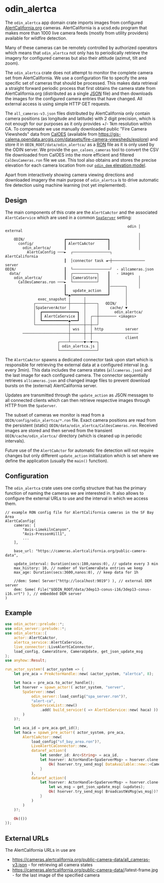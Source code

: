 # odin_alertca

The `odin_alertca` app domain crate imports images from configured [AlertCalifornia.org](https://alertcalifornia.org/) cameras.
AlertCalifornia is a ucsd.edu program that makes more than 1000 live camera feeds (mostly from utility providers) available for
wildfire detection.

Many of these cameras can be remotely controlled by authorized operators which means that `odin_alertca` not only
has to periodically retrieve the imagery for configured cameras but also their attitude (azimut, tilt and zoom).

The `odin_alertca` crate does not attempt to monitor the complete camera set from AlertCalifornia. We use a configuration
file to specify the area specific set of cameras that should be processed. This makes data retrieval a straight forward
periodic process that first obtains the camera state from AlertCalifornia.org (distributed as a single 
[JSON](https://www.json.org/json-en.html) file) and then downloads the images for the configured camera entries that have
changed. All external access is using simple HTTP GET requests.

The `all_cameras-v3.json` files distributed by AlertCalifornia only contain camera positions (as longitude and latitude)
with 2 digit precision, which is not enough for our purposes as it only provides +/- 1km resolution within CA. To
compensate we use manually downloaded public "Fire Camera Viewsheds" data from [CalOES](https://www.caloes.ca.gov/) 
(available from https://gis-calema.opendata.arcgis.com/datasets/fire-camera-viewsheds/explore) and store it
in `ODIN_ROOT/data/odin_alertca/` as a [RON](https://docs.rs/ron/latest/ron/) file as it is only used by the ODIN server.
We provide the `gen_caloes_cameras` tool to convert the CSV file downloaded from CalOES into the more efficient and
filtered `CalOesCameras.ron` file we use. This tool also obtains and stores the precise elevation for each camera location
from our [`odin_dem` elevation model](../odin_dem/odin_dem.md).

Apart from interactively showing camera viewing directions and downloaded imagery the main purpose of `odin_alertca` is
to drive automatic fire detection using machine learning (not yet implemented).


## Design

The main components of this crate are the `AlertCaActor` and the associated `AlertCaService` which are used in a 
common [`SpaServer`](../odin_server/odin_server.md) setting:

```
                                                        odin │ external         
                                                             │                  
    ODIN/                  ┏━━━━━━━━━━━━━━━━━━━┓             │                  
      config/              ┃ AlertCaActor      ┃             │                  
        odin_alertca/      ┃                   ┃             │                  
          AlertCaConfig ───►  ┌─────────────────┐                AlertCalifornia
                           ┃  │connector task ◄─┼───────────────     server     
ODIN/                      ┃  └─────────────────┘  - allcameras.json            
  data/                    ┃  ┌───────────┐    ┃   - images                     
    odin_alertca/          ┃  │CameraStore│    ┃             │                  
      CalOesCameras.ron ───►  └───────────┘    ┃             │                  
                           ┃                   ┃───────┐     │                  
                           ┃   update_action   ┃       │                        
                           ┗━▲━━━━━━━━━━━━━━━━━┛       │                        
               exec_snapshot │      │                  │                        
             ┌───────────────┼──────┼─────┐   ODIN/    │                        
             │SpaServerActor │      │     │     cache/ ▼                        
             │  ┏━━━━━━━━━━━━━━━━┓  │     │       odin_alertca/                 
             │  ┃ AlertCaService ┃  │  ┌──┼──────── <images>                    
             │  ┗━━━━━━━━━━━━▲━━━┛  │  │  │                                     
             └───────────────┼──────┼──┼──┘                                     
                             │ wss  │  │ http          server                   
        ─────────────────────┼──────┼──┼─────────────────────                   
                             │      │  │               client                   
                        ┌────┴──────▼──▼──┐                                     
                        │ odin_alertca.js │                                     
                        └─────────────────┘                                     
```

The `AlertCaActor` spawns a dedicated connector task upon start which is responsible for retrieving the external
data at a configured interval (e.g. every 3min). This data includes the camera states (`allcameras.json`) and the
last image for each configured camera. The connector sequentially retrieves `allcameras.json` and changed image
files to prevent download bursts on the (external) AlertCalifornia server.

Updates are transmitted through the `update_action` as JSON messages to all connected clients which can then retrieve
respective images through HTTP from the `SpaServer`.

The subset of cameras we monitor is read from a `ODIN/config/odin_alertca/*.ron` file. Exact camera positions are read
from the persistent (static) `ODIN/data/odin_alertca/CalOesCameras.ron`. Received images are stored and then served
from the transient `ODIN/cache/odin_alertca/` directory (which is cleaned up in periodic intervals).

Future use of the `AlertCaActor` for automatic fire detection will not require changes but only different `update_action`
initialization which is set where we define the application (usually the `main()` function).


## Configuration

The `odin_alertca` crate uses one config structure that has the primary function of naming the cameras we are interested
in. It also allows to configure the external URLs to use and the interval in which we access them.

```rust,ignore
// example RON config file for AlertCalifornia cameras in the SF Bay Area
AlertCaConfig(
    cameras: [
        "Axis-LimekilnCanyon",
        "Axis-PressonHill1",
        ...
    ],

    base_url: "https://cameras.alertcalifornia.org/public-camera-data",

    update_interval: Duration(secs:180,nanos:0), // update every 3 min
    max_history: 10, // number of VarCameraData entries we keep
    max_age: Duration(secs:3600,nanos:0), // keep data for 1h

    //dem: Some( Server("http://localhost:9019") ), // external DEM server
    dem: Some( File("$ODIN_ROOT/data/3dep13-conus-i16/3dep13-conus-i16.vrt") ), // embedded DEM server
)
```

## Example

```rust
use odin_actor::prelude::*;
use odin_server::prelude::*;
use odin_alertca::{
    actor::AlertCaActor, 
    alertca_service::AlertCaService, 
    live_connector::LiveAlertCaConnector, 
    load_config, CameraStore, CameraUpdate, get_json_update_msg
};
use anyhow::Result;

run_actor_system!( actor_system => {
    let pre_aca = PreActorHandle::new( &actor_system, "alertca", 8);

    let haca = pre_aca.to_actor_handle();
    let hserver = spawn_actor!( actor_system, "server", 
        SpaServer::new(
            odin_server::load_config("spa_server.ron")?,
            "alert-ca",
            SpaServiceList::new()
                .add( build_service!( => AlertCaService::new( haca) ))
        )
    )?;

    let aca_id = pre_aca.get_id();
    let haca = spawn_pre_actor!( actor_system, pre_aca,
        AlertCaActor::new( 
            load_config("sf_bay_area.ron")?,
            LiveAlertCaConnector::new,
            dataref_action!( 
                let sender_id: Arc<String> = aca_id, 
                let hserver: ActorHandle<SpaServerMsg> = hserver.clone() => |store: &CameraStore| {
                    Ok( hserver.try_send_msg( DataAvailable::new::<CameraStore>(sender_id) )? )
                }
            ),
            dataref_action!( 
                let hserver: ActorHandle<SpaServerMsg> = hserver.clone() => |updates: &Vec<CameraUpdate>| {
                    let ws_msg = get_json_update_msg( &updates);
                    Ok( hserver.try_send_msg( BroadcastWsMsg{ws_msg})? )
                }
            )
        )
    )?;

    Ok(())
});
```

## External URLs

The AlertCalifornia URLs in use are

- https://cameras.alertcalifornia.org/public-camera-data/all_cameras-v3.json - for retrieving all camera states
- https://cameras.alertcalifornia.org/public-camera-data/<camera-name>/latest-frame.jpg - for the last image of the specified camera

